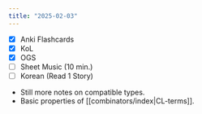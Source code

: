 ```yaml
---
title: "2025-02-03"
---
```


- [x] Anki Flashcards
- [x] KoL
- [x] OGS
- [ ] Sheet Music (10 min.)
- [ ] Korean (Read 1 Story)

* Still more notes on compatible types.
* Basic properties of [[combinators/index|CL-terms]].